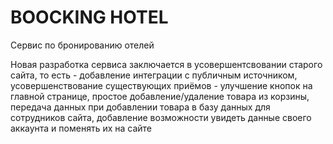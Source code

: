 # BOOCKING HOTEL
Сервис по бронированию отелей

Новая разработка сервиса заключается в усовершентсвовании старого сайта, то есть - добавление интеграции с публичным источником, усовершенствование существующих приёмов - улучшение кнопок на  главной странице, простое добавление/удаление товара из корзины, передача данных при добавлении товара в базу данных для сотрудников сайта, добавление возможности увидеть данные своего аккаунта и поменять их на сайте
